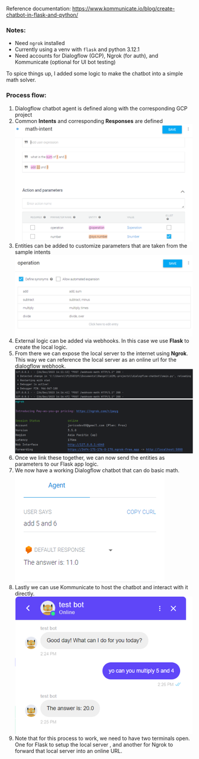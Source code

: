 Reference documentation: https://www.kommunicate.io/blog/create-chatbot-in-flask-and-python/

### Notes:
- Need `ngrok` installed
- Currently using a venv with `flask` and python 3.12.1
- Need accounts for Dialogflow (GCP), Ngrok (for auth), and Kommunicate (optional for UI bot testing)

To spice things up, I added some logic to make the chatbot into a simple math solver.

### Process flow:

1. Dialogflow chatbot agent is defined along with the corresponding GCP project
2. Common **Intents** and corresponding **Responses** are defined
    ![img.png](imgs/img.png)
3. Entities can be added to customize parameters that are taken from the sample intents
    ![img_1.png](imgs/img_1.png)
4. External logic can be added via webhooks. In this case we use **Flask** to create the local logic.
5. From there we can expose the local server to the internet using **Ngrok**. This way we can reference the 
local server as an online url for the dialogflow webhook. 
    ![img_2.png](imgs/img_2.png)
    ![img_3.png](imgs/img_3.png)
6. Once we link these together, we can now send the entities as parameters to our Flask app logic.
7. We now have a working Dialogflow chatbot that can do basic math.
    ![img_4.png](imgs/img_4.png)
8. Lastly we can use Kommunicate to host the chatbot and interact with it directly.
    ![img_5.png](imgs/img_5.png)
9. Note that for this process to work, we need to have two terminals open. One for Flask to setup the local server
, and another for Ngrok to forward that local server into an online URL.
